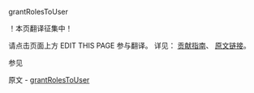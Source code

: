  grantRolesToUser

 ！本页翻译征集中！

请点击页面上方 EDIT THIS PAGE 参与翻译。
详见：
[贡献指南]( https://github.com/JinMuInfo/MongoDB-Manual-zh/blob/master/CONTRIBUTING.md )、
[原文链接](  https://docs.mongodb.com/manual/reference/command/grantRolesToUser/  )。

 参见

原文 - [grantRolesToUser]( https://docs.mongodb.com/manual/reference/command/grantRolesToUser/ )

